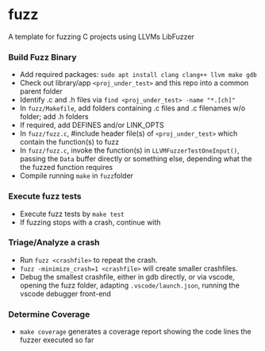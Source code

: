 # fuzz
A template for fuzzing C projects using LLVMs LibFuzzer

### Build Fuzz Binary

* Add required packages: `sudo apt install clang clang++ llvm make gdb`
* Check out library/app `<proj_under_test>` and this repo into a common parent folder
* Identify .c and .h files via `find <proj_under_test> -name "*.[ch]"`
* In `fuzz/Makefile`, add folders containing .c files and .c filenames w/o folder; add .h folders
* If required, add DEFINES and/or LINK_OPTS
* In `fuzz/fuzz.c`, #include header file(s) of `<proj_under_test>` which contain the function(s) to fuzz
* In `fuzz/fuzz.c`, invoke the function(s) in `LLVMFuzzerTestOneInput()`, passing the `Data` buffer directly or something else, depending what the the fuzzed function requires
* Compile running `make` in `fuzz`folder

### Execute fuzz tests

* Execute fuzz tests by `make test`
* If fuzzing stops with a crash, continue with 

### Triage/Analyze a crash

* Run `fuzz <crashfile>` to repeat the crash. 
* `fuzz -minimize_crash=1 <crashfile>` will create smaller crashfiles.
* Debug the smallest crashfile, either in gdb directly, or via vscode, opening the fuzz folder, adapting `.vscode/launch.json`, running the vscode debugger front-end

### Determine Coverage

* `make coverage` generates a coverage report showing the code lines the fuzzer executed so far
